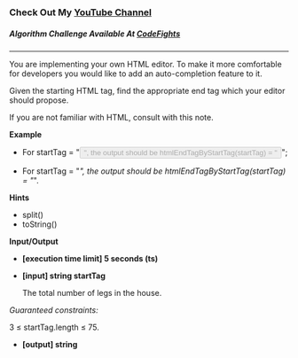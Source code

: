 ### Check Out My [YouTube Channel](https://www.YouTube.com/CodingTutorials360)

##### Algorithm Challenge Available At [CodeFights](https://codefights.com/arcade/code-arcade/book-market/MX94DWTrwQw2gLrTi)

---

You are implementing your own HTML editor. To make it more comfortable for developers you would like to add an auto-completion feature to it.

Given the starting HTML tag, find the appropriate end tag which your editor should propose.

If you are not familiar with HTML, consult with this note.

**Example**

- For startTag = "<button type='button' disabled>", the output should be
  htmlEndTagByStartTag(startTag) = "</button>";

- For startTag = "<i>", the output should be
  htmlEndTagByStartTag(startTag) = "</i>".

**Hints**

- split()
- toString()

**Input/Output**

- **[execution time limit] 5 seconds (ts)**
- **[input] string startTag**

  The total number of legs in the house.

_Guaranteed constraints:_

3 ≤ startTag.length ≤ 75.

- **[output] string**
